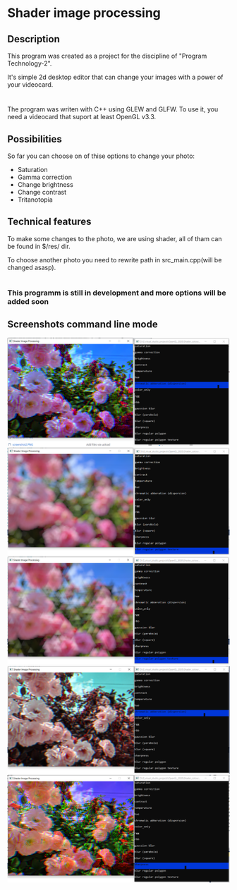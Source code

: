 # Shader image processing
## Description
This program was created as a project for the discipline of "Program Technology-2".

It's simple 2d desktop editor that can change your images with a power of your videocard.
#  
The program was writen with C++ using GLEW and GLFW. To use it, you need a videocard that suport at least OpenGL v3.3.
## Possibilities
So far you can choose on of thise options to change your photo:
- Saturation
- Gamma correction
- Change brightness
- Change contrast
- Tritanotopia
## Technical features
To make some changes to the photo, we are using shader, all of tham can be found in $/res/ dir.

To choose another photo you need to rewrite path in src_main.cpp(will be changed asasp).

#
### This programm is still in development and more options will be added soon

## Screenshots command line mode
![](screenshots_new/screenshot2_1.PNG)
![](screenshots_new/screenshot2_2.PNG)
![](screenshots_new/screenshot2_3.PNG)
![](screenshots_new/screenshot2_4.PNG)
![](screenshots_new/screenshot2_5.PNG)
